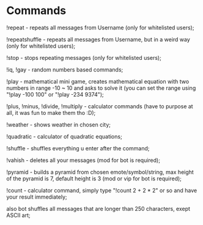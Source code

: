 # Commands
!repeat - repeats all messages from Username (only for whitelisted users);
   
!repeatshuffle - repeats all messages from Username, but in a weird way (only for whitelisted users);
   
!stop - stops repeating messages (only for whitelisted users);
   
!iq, !gay - random numbers based commands;
   
!play - mathematical mini game, creates mathematical equation with two numbers in range -10 ~ 10 and asks to solve it (you can set the range using "!play -100 100" or "!play -234 9374");
   
!plus, !minus, !divide, !multiply - calculator commands (have to purpose at all, it was fun to make them tho :D);
   
!weather - shows weather in chosen city;
   
!quadratic - calculator of quadratic equations;
   
!shuffle - shuffles everything u enter after the command;
   
!vahish - deletes all your messages (mod for bot is required);
   
!pyramid - builds a pyramid from chosen emote/symbol/string, max height of the pyramid is 7, default height is 3 (mod or vip for bot is required);
   
!count - calculator command, simply type "!count 2 + 2 * 2" or so and have your result immediately;
   
also bot shuffles all messages that are longer than 250 characters, exept ASCII art;
   
